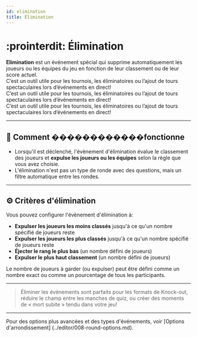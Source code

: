 ```yaml
---
id: elimination
title: Élimination
---
```


# :prointerdit: Élimination

**Elimination** est un événement spécial qui supprime automatiquement les joueurs ou les équipes du jeu en fonction de leur classement ou de leur score actuel.\
C’est un outil utile pour les tournois, les éliminatoires ou l’ajout de tours spectaculaires lors d’événements en direct!\
C’est un outil utile pour les tournois, les éliminatoires ou l’ajout de tours spectaculaires lors d’événements en direct!\
C’est un outil utile pour les tournois, les éliminatoires ou l’ajout de tours spectaculaires lors d’événements en direct!

---

## 📝 Comment ������������fonctionne

- Lorsqu'il est déclenché, l'évènement d'élimination évalue le classement des joueurs et **expulse les joueurs ou les équipes** selon la règle que vous avez choisie.
- L'élimination n'est pas un type de ronde avec des questions, mais un filtre automatique entre les rondes.

---

## ⚙️ Critères d'élimination

Vous pouvez configurer l'évènement d'élimination à:

- **Expulser les joueurs les moins classés** jusqu'à ce qu'un nombre spécifié de joueurs reste
- **Expulser les joueurs les plus classés** jusqu'à ce qu'un nombre spécifié de joueurs reste
- **Éjecter le rang le plus bas** (un nombre défini de joueurs)
- **Expulser le plus haut classement** (un nombre défini de joueurs)

Le nombre de joueurs à garder (ou expulser) peut être défini comme un nombre exact ou comme un pourcentage de tous les participants.

---

> Éliminer les événements sont parfaits pour les formats de Knock-out, réduire le champ entre les manches de quiz, ou créer des moments de « mort subite » tendu dans votre jeu!

---

Pour des options plus avancées et des types d'événements, voir [Options d'arrondissement] (../editor/008-round-options.md).
